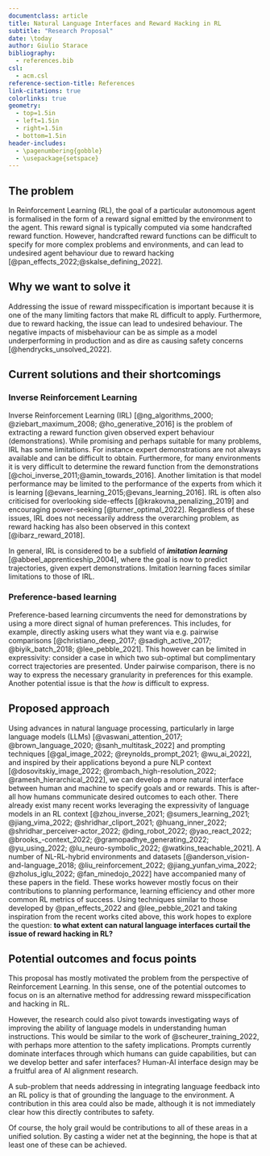 ```yaml
---
documentclass: article
title: Natural Language Interfaces and Reward Hacking in RL
subtitle: "Research Proposal"
date: \today
author: Giulio Starace
bibliography:
  - references.bib
csl:
  - acm.csl
reference-section-title: References
link-citations: true
colorlinks: true
geometry:
  - top=1.5in
  - left=1.5in
  - right=1.5in
  - bottom=1.5in
header-includes:
  - \pagenumbering{gobble}
  - \usepackage{setspace}
---
```


<!-- The following is the research proposal for my AI master's thesis at the -->
<!-- University of Amsterdam. The topic has been accepted. My internal supervisor is -->
<!-- Niklas Höpner of the AMLab, who has seconded my application. Part-time work in -->
<!-- the form of a literature review and brainstorming has begun in early November, -->
<!-- with full-time work commencing in February and an expected completion date of -->
<!-- August $25^{th}$, 2023. There will be a month-long pause in the work in December -->
<!-- due to a course I will be attending full-time. -->

<!-- At CHAI, I hope to receive mentorship from experts in AI Safety (AIS). While my -->
<!-- local supervision is of great value, the staff at my institute are not very -->
<!-- familiar with AIS. I hope that my CHAI mentor would be able to guide me in -->
<!-- making the right mental connections and finding appropriate citations that I may -->
<!-- have otherwise missed. I also hope to receive more classical mentorship in the -->
<!-- form of additional perspectives and creative approaches to the problem. -->
<!-- Ultimately the goal is to produce a piece of research worthy of peer review and -->
<!-- publication and to connect with more people in AIS. AIS is the direction I would -->
<!-- like to pursue in my career. -->

<!-- Finally, I should note that I am generally curious about alternative approaches -->
<!-- to Reinforcement Learning that address the issue of reward hacking. I am also -->
<!-- interested in human-AI interface design, currently seemingly dominated by -->
<!-- prompting which is where most of my experience lies outside of AI safety. I -->
<!-- developed the proposal below because it captured both interests while remaining -->
<!-- flexible in terms of what can be contributed and to potential topic pivots. I -->
<!-- should note that both my supervisor and I are open to adapting the topic to -->
<!-- something similar that may be more suitable for CHAI mentorship. -->

<!-- \newpage -->

## The problem

In Reinforcement Learning (RL), the goal of a particular autonomous agent is
formalised in the form of a reward signal emitted by the environment to the
agent. This reward signal is typically computed via some handcrafted reward
function. However, handcrafted reward functions can be difficult to specify for
more complex problems and environments, and can lead to undesired agent
behaviour due to reward hacking [@pan_effects_2022;@skalse_defining_2022].

## Why we want to solve it

Addressing the issue of reward misspecification is important because it is one
of the many limiting factors that make RL difficult to apply. Furthermore, due
to reward hacking, the issue can lead to undesired behaviour. The negative
impacts of misbehaviour can be as simple as a model underperforming in
production and as dire as causing safety concerns [@hendrycks_unsolved_2022].

## Current solutions and their shortcomings

### Inverse Reinforcement Learning

Inverse Reinforcement Learning (IRL) [@ng_algorithms_2000;
@ziebart_maximum_2008; @ho_generative_2016] is the problem of extracting a
reward function given observed expert behaviour (demonstrations). While
promising and perhaps suitable for many problems, IRL has some limitations. For
instance expert demonstrations are not always available and can be difficult to
obtain. Furthermore, for many environments it is very difficult to determine the
reward function from the demonstrations [@choi_inverse_2011;@amin_towards_2016].
Another limitation is that model performance may be limited to the performance
of the experts from which it is learning
[@evans_learning_2015;@evans_learning_2016]. IRL is often also criticised for
overlooking side-effects [@krakovna_penalizing_2019] and encouraging
power-seeking [@turner_optimal_2022]. Regardless of these issues, IRL does not
necessarily address the overarching problem, as reward hacking has also been
observed in this context [@ibarz_reward_2018].

In general, IRL is considered to be a subfield of _**imitation learning**_
[@abbeel_apprenticeship_2004], where the goal is now to predict trajectories,
given expert demonstrations. Imitation learning faces similar limitations to
those of IRL.

### Preference-based learning

Preference-based learning circumvents the need for demonstrations by using a
more direct signal of human preferences. This includes, for example, directly
asking users what they want via e.g. pairwise comparisons
[@christiano_deep_2017; @sadigh_active_2017; @biyik_batch_2018;
@lee_pebble_2021]. This however can be limited in expressivity: consider a case
in which two sub-optimal but complimentary correct trajectories are presented.
Under pairwise comparison, there is no way to express the necessary granularity
in preferences for this example. Another potential issue is that the _how_ is
difficult to express.

## Proposed approach

Using advances in natural language processing, particularly in large language
models (LLMs) [@vaswani_attention_2017; @brown_language_2020;
@sanh_multitask_2022] and prompting techniques [@gal_image_2022;
@reynolds_prompt_2021; @wu_ai_2022], and inspired by their applications beyond a
pure NLP context [@dosovitskiy_image_2022; @rombach_high-resolution_2022;
@ramesh_hierarchical_2022], we can develop a more natural interface between
human and machine to specify goals and or rewards. This is after-all how humans
communicate desired outcomes to each other. There already exist many recent
works leveraging the expressivity of language models in an RL context
[@zhou_inverse_2021; @sumers_learning_2021; @jiang_vima_2022;
@shridhar_cliport_2021; @huang_inner_2022; @shridhar_perceiver-actor_2022;
@ding_robot_2022; @yao_react_2022; @brooks_-context_2022;
@gramopadhye_generating_2022; @yu_using_2022; @lu_neuro-symbolic_2022;
@watkins_teachable_2021]. A number of NL-RL-hybrid environments and datasets
[@anderson_vision-and-language_2018; @liu_reinforcement_2022;
@jiang_yunfan_vima_2022; @zholus_iglu_2022; @fan_minedojo_2022] have accompanied
many of these papers in the field. These works however mostly focus on their
contributions to planning performance, learning efficiency and other more common
RL metrics of success. Using techniques similar to those developed by
@pan_effects_2022 and @lee_pebble_2021 and taking inspiration from the recent
works cited above, this work hopes to explore the question: **to what extent can
natural language interfaces curtail the issue of reward hacking in RL?**

## Potential outcomes and focus points

This proposal has mostly motivated the problem from the perspective of
Reinforcement Learning. In this sense, one of the potential outcomes to focus on
is an alternative method for addressing reward misspecification and hacking in
RL.

However, the research could also pivot towards investigating ways of improving
the ability of language models in understanding human instructions. This would
be similar to the work of @scheurer_training_2022, with perhaps more attention
to the safety implications. Prompts currently dominate interfaces through which
humans can guide capabilities, but can we develop better and safer interfaces?
Human-AI interface design may be a fruitful area of AI alignment research.

A sub-problem that needs addressing in integrating language feedback into an RL
policy is that of grounding the language to the environment. A contribution in
this area could also be made, although it is not immediately clear how this
directly contributes to safety.

Of course, the holy grail would be contributions to all of these areas in a
unified solution. By casting a wider net at the beginning, the hope is that at
least one of these can be achieved.
